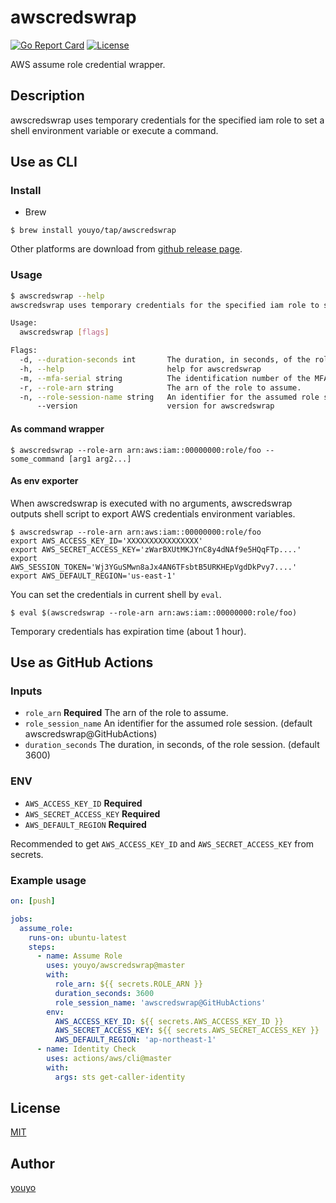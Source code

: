 # awscredswrap

[![Go Report Card](https://goreportcard.com/badge/github.com/youyo/awscredswrap)](https://goreportcard.com/report/github.com/youyo/awscredswrap)
[![License](https://img.shields.io/badge/license-MIT-brightgreen.svg)](./LICENSE)

AWS assume role credential wrapper.

## Description

awscredswrap uses temporary credentials for the specified iam role to set a shell environment variable or execute a command.

## Use as CLI

### Install

- Brew

```
$ brew install youyo/tap/awscredswrap
```

Other platforms are download from [github release page](https://github.com/youyo/awscredswrap/releases).

### Usage

```bash
$ awscredswrap --help
awscredswrap uses temporary credentials for the specified iam role to set a shell environment variable or execute a command.

Usage:
  awscredswrap [flags]

Flags:
  -d, --duration-seconds int       The duration, in seconds, of the role session. (default 3600)
  -h, --help                       help for awscredswrap
  -m, --mfa-serial string          The identification number of the MFA device that is associated with the user who is making the AssumeRole call.
  -r, --role-arn string            The arn of the role to assume.
  -n, --role-session-name string   An identifier for the assumed role session.
      --version                    version for awscredswrap
```

#### As command wrapper

```console
$ awscredswrap --role-arn arn:aws:iam::00000000:role/foo -- some_command [arg1 arg2...]
```

#### As env exporter

When awscredswrap is executed with no arguments, awscredswrap outputs shell script to export AWS credentials environment variables.

```console
$ awscredswrap --role-arn arn:aws:iam::00000000:role/foo
export AWS_ACCESS_KEY_ID='XXXXXXXXXXXXXXXX'
export AWS_SECRET_ACCESS_KEY='zWarBXUtMKJYnC8y4dNAf9e5HQqFTp....'
export AWS_SESSION_TOKEN='Wj3YGuSMwn8aJx4AN6TFsbtB5URKHEpVgdDkPvy7....'
export AWS_DEFAULT_REGION='us-east-1'
```

You can set the credentials in current shell by `eval`.

```console
$ eval $(awscredswrap --role-arn arn:aws:iam::00000000:role/foo)
```

Temporary credentials has expiration time (about 1 hour).

## Use as GitHub Actions

### Inputs

-  `role_arn` **Required** The arn of the role to assume.
-  `role_session_name` An identifier for the assumed role session. (default awscredswrap@GitHubActions)
-  `duration_seconds` The duration, in seconds, of the role session. (default 3600)

### ENV

- `AWS_ACCESS_KEY_ID` **Required**
- `AWS_SECRET_ACCESS_KEY` **Required**
- `AWS_DEFAULT_REGION` **Required**

Recommended to get `AWS_ACCESS_KEY_ID` and `AWS_SECRET_ACCESS_KEY` from secrets.

### Example usage

```yaml
on: [push]

jobs:
  assume_role:
    runs-on: ubuntu-latest
    steps:
      - name: Assume Role
        uses: youyo/awscredswrap@master
        with:
          role_arn: ${{ secrets.ROLE_ARN }}
          duration_seconds: 3600
          role_session_name: 'awscredswrap@GitHubActions'
        env:
          AWS_ACCESS_KEY_ID: ${{ secrets.AWS_ACCESS_KEY_ID }}
          AWS_SECRET_ACCESS_KEY: ${{ secrets.AWS_SECRET_ACCESS_KEY }}
          AWS_DEFAULT_REGION: 'ap-northeast-1'
      - name: Identity Check
        uses: actions/aws/cli@master
        with:
          args: sts get-caller-identity
```

## License

[MIT](LICENSE)

## Author

[youyo](https://github.com/youyo)
